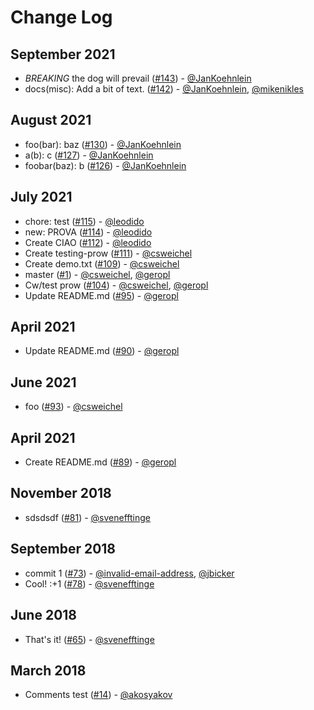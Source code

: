 # Change Log

## September 2021
- *BREAKING* the dog will prevail ([#143](https://github.com/gitpod-io/gitpod-test-repo/pull/143)) - [@JanKoehnlein](https://github.com/JanKoehnlein)
- docs(misc): Add a bit of text. ([#142](https://github.com/gitpod-io/gitpod-test-repo/pull/142)) - [@JanKoehnlein](https://github.com/JanKoehnlein), [@mikenikles](https://github.com/mikenikles)

## August 2021
- foo(bar): baz ([#130](https://github.com/gitpod-io/gitpod-test-repo/pull/130)) - [@JanKoehnlein](https://github.com/JanKoehnlein)
- a(b): c ([#127](https://github.com/gitpod-io/gitpod-test-repo/pull/127)) - [@JanKoehnlein](https://github.com/JanKoehnlein)
- foobar(baz): b ([#126](https://github.com/gitpod-io/gitpod-test-repo/pull/126)) - [@JanKoehnlein](https://github.com/JanKoehnlein)

## July 2021
- chore: test ([#115](https://github.com/gitpod-io/gitpod-test-repo/pull/115)) - [@leodido](https://github.com/leodido)
- new: PROVA ([#114](https://github.com/gitpod-io/gitpod-test-repo/pull/114)) - [@leodido](https://github.com/leodido)
- Create CIAO ([#112](https://github.com/gitpod-io/gitpod-test-repo/pull/112)) - [@leodido](https://github.com/leodido)
- Create testing-prow ([#111](https://github.com/gitpod-io/gitpod-test-repo/pull/111)) - [@csweichel](https://github.com/csweichel)
- Create demo.txt ([#109](https://github.com/gitpod-io/gitpod-test-repo/pull/109)) - [@csweichel](https://github.com/csweichel)
- master ([#1](https://github.com/gitpod-io/gitpod-test-repo/pull/1)) - [@csweichel](https://github.com/csweichel), [@geropl](https://github.com/geropl)
- Cw/test prow ([#104](https://github.com/gitpod-io/gitpod-test-repo/pull/104)) - [@csweichel](https://github.com/csweichel), [@geropl](https://github.com/geropl)
- Update README.md ([#95](https://github.com/gitpod-io/gitpod-test-repo/pull/95)) - [@geropl](https://github.com/geropl)

## April 2021
- Update README.md ([#90](https://github.com/gitpod-io/gitpod-test-repo/pull/90)) - [@geropl](https://github.com/geropl)

## June 2021
- foo ([#93](https://github.com/gitpod-io/gitpod-test-repo/pull/93)) - [@csweichel](https://github.com/csweichel)

## April 2021
- Create README.md ([#89](https://github.com/gitpod-io/gitpod-test-repo/pull/89)) - [@geropl](https://github.com/geropl)

## November 2018
- sdsdsdf ([#81](https://github.com/gitpod-io/gitpod-test-repo/pull/81)) - [@svenefftinge](https://github.com/svenefftinge)

## September 2018
- commit 1 ([#73](https://github.com/gitpod-io/gitpod-test-repo/pull/73)) - [@invalid-email-address](https://github.com/invalid-email-address), [@jbicker](https://github.com/jbicker)
- Cool! :+1 ([#78](https://github.com/gitpod-io/gitpod-test-repo/pull/78)) - [@svenefftinge](https://github.com/svenefftinge)

## June 2018
- That's it! ([#65](https://github.com/gitpod-io/gitpod-test-repo/pull/65)) - [@svenefftinge](https://github.com/svenefftinge)

## March 2018
- Comments test ([#14](https://github.com/gitpod-io/gitpod-test-repo/pull/14)) - [@akosyakov](https://github.com/akosyakov)

